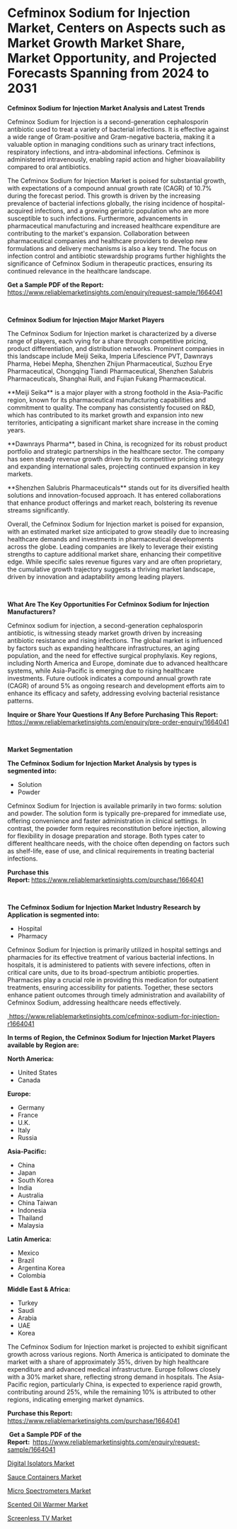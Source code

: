<p><h1>Cefminox Sodium for Injection Market, Centers on Aspects such as Market Growth Market Share, Market Opportunity, and Projected Forecasts Spanning from 2024 to 2031</h1></p><p><strong>Cefminox Sodium for Injection Market Analysis and Latest Trends</strong></p>
<p><p>Cefminox Sodium for Injection is a second-generation cephalosporin antibiotic used to treat a variety of bacterial infections. It is effective against a wide range of Gram-positive and Gram-negative bacteria, making it a valuable option in managing conditions such as urinary tract infections, respiratory infections, and intra-abdominal infections. Cefminox is administered intravenously, enabling rapid action and higher bioavailability compared to oral antibiotics.</p><p>The Cefminox Sodium for Injection Market is poised for substantial growth, with expectations of a compound annual growth rate (CAGR) of 10.7% during the forecast period. This growth is driven by the increasing prevalence of bacterial infections globally, the rising incidence of hospital-acquired infections, and a growing geriatric population who are more susceptible to such infections. Furthermore, advancements in pharmaceutical manufacturing and increased healthcare expenditure are contributing to the market's expansion. Collaboration between pharmaceutical companies and healthcare providers to develop new formulations and delivery mechanisms is also a key trend. The focus on infection control and antibiotic stewardship programs further highlights the significance of Cefminox Sodium in therapeutic practices, ensuring its continued relevance in the healthcare landscape.</p></p>
<p><strong>Get a Sample PDF of the Report:&nbsp;</strong> <a href="https://www.reliablemarketinsights.com/enquiry/request-sample/1664041?utm_campaign=1282&utm_medium=2&utm_source=Github&utm_content=ia&utm_term=28092024&utm_id=cefminox-sodium-for-injection">https://www.reliablemarketinsights.com/enquiry/request-sample/1664041</a></p>
<p>&nbsp;</p>
<p><strong>Cefminox Sodium for Injection Major Market Players</strong></p>
<p><p>The Cefminox Sodium for Injection market is characterized by a diverse range of players, each vying for a share through competitive pricing, product differentiation, and distribution networks. Prominent companies in this landscape include Meiji Seika, Imperia Lifescience PVT, Dawnrays Pharma, Hebei Mepha, Shenzhen Zhijun Pharmaceutical, Suzhou Erye Pharmaceutical, Chongqing Tiandi Pharmaceutical, Shenzhen Salubris Pharmaceuticals, Shanghai Ruili, and Fujian Fukang Pharmaceutical.</p><p>**Meiji Seika** is a major player with a strong foothold in the Asia-Pacific region, known for its pharmaceutical manufacturing capabilities and commitment to quality. The company has consistently focused on R&D, which has contributed to its market growth and expansion into new territories, anticipating a significant market share increase in the coming years.</p><p>**Dawnrays Pharma**, based in China, is recognized for its robust product portfolio and strategic partnerships in the healthcare sector. The company has seen steady revenue growth driven by its competitive pricing strategy and expanding international sales, projecting continued expansion in key markets.</p><p>**Shenzhen Salubris Pharmaceuticals** stands out for its diversified health solutions and innovation-focused approach. It has entered collaborations that enhance product offerings and market reach, bolstering its revenue streams significantly.</p><p>Overall, the Cefminox Sodium for Injection market is poised for expansion, with an estimated market size anticipated to grow steadily due to increasing healthcare demands and investments in pharmaceutical developments across the globe. Leading companies are likely to leverage their existing strengths to capture additional market share, enhancing their competitive edge. While specific sales revenue figures vary and are often proprietary, the cumulative growth trajectory suggests a thriving market landscape, driven by innovation and adaptability among leading players.</p></p>
<p>&nbsp;</p>
<p><strong>What Are The Key Opportunities For Cefminox Sodium for Injection Manufacturers?</strong></p>
<p><p>Cefminox sodium for injection, a second-generation cephalosporin antibiotic, is witnessing steady market growth driven by increasing antibiotic resistance and rising infections. The global market is influenced by factors such as expanding healthcare infrastructures, an aging population, and the need for effective surgical prophylaxis. Key regions, including North America and Europe, dominate due to advanced healthcare systems, while Asia-Pacific is emerging due to rising healthcare investments. Future outlook indicates a compound annual growth rate (CAGR) of around 5% as ongoing research and development efforts aim to enhance its efficacy and safety, addressing evolving bacterial resistance patterns.</p></p>
<p><strong>Inquire or Share Your Questions If Any Before Purchasing This Report:</strong> <a href="https://www.reliablemarketinsights.com/enquiry/pre-order-enquiry/1664041?utm_campaign=1282&utm_medium=2&utm_source=Github&utm_content=ia&utm_term=28092024&utm_id=cefminox-sodium-for-injection">https://www.reliablemarketinsights.com/enquiry/pre-order-enquiry/1664041</a></p>
<p>&nbsp;</p>
<p><strong>Market Segmentation</strong></p>
<p><strong>The Cefminox Sodium for Injection Market Analysis by types is segmented into:</strong></p>
<p><ul><li>Solution</li><li>Powder</li></ul></p>
<p><p>Cefminox Sodium for Injection is available primarily in two forms: solution and powder. The solution form is typically pre-prepared for immediate use, offering convenience and faster administration in clinical settings. In contrast, the powder form requires reconstitution before injection, allowing for flexibility in dosage preparation and storage. Both types cater to different healthcare needs, with the choice often depending on factors such as shelf-life, ease of use, and clinical requirements in treating bacterial infections.</p></p>
<p><strong>Purchase this Report:&nbsp;</strong><a href="https://www.reliablemarketinsights.com/purchase/1664041?utm_campaign=1282&utm_medium=2&utm_source=Github&utm_content=ia&utm_term=28092024&utm_id=cefminox-sodium-for-injection">https://www.reliablemarketinsights.com/purchase/1664041</a></p>
<p>&nbsp;</p>
<p><strong>The Cefminox Sodium for Injection Market Industry Research by Application is segmented into:</strong></p>
<p><ul><li>Hospital</li><li>Pharmacy</li></ul></p>
<p><p>Cefminox Sodium for Injection is primarily utilized in hospital settings and pharmacies for its effective treatment of various bacterial infections. In hospitals, it is administered to patients with severe infections, often in critical care units, due to its broad-spectrum antibiotic properties. Pharmacies play a crucial role in providing this medication for outpatient treatments, ensuring accessibility for patients. Together, these sectors enhance patient outcomes through timely administration and availability of Cefminox Sodium, addressing healthcare needs effectively.</p></p>
<p><a href="https://www.reliablemarketinsights.com/cefminox-sodium-for-injection-r1664041?utm_campaign=1282&utm_medium=2&utm_source=Github&utm_content=ia&utm_term=28092024&utm_id=cefminox-sodium-for-injection">&nbsp;https://www.reliablemarketinsights.com/cefminox-sodium-for-injection-r1664041</a></p>
<p><strong>In terms of Region, the Cefminox Sodium for Injection Market Players available by Region are:</strong></p>
<p>
    <p> <strong> North America: </strong>
        <ul>
            <li>United States</li>
            <li>Canada</li>
        </ul>
        </p> 
    <p> <strong> Europe: </strong>
        <ul>
            <li>Germany</li>
            <li>France</li>
            <li>U.K.</li>
            <li>Italy</li>
            <li>Russia</li>
        </ul>
        </p> 
    <p> <strong> Asia-Pacific: </strong>
        <ul>
            <li>China</li>
            <li>Japan</li>
            <li>South Korea</li>
            <li>India</li>
            <li>Australia</li>
            <li>China Taiwan</li>
            <li>Indonesia</li>
            <li>Thailand</li>
            <li>Malaysia</li>
        </ul>
        </p> 
    <p> <strong> Latin America: </strong>
        <ul>
            <li>Mexico</li>
            <li>Brazil</li>
            <li>Argentina Korea</li>
            <li>Colombia</li>
        </ul>
        </p> 
    <p> <strong> Middle East & Africa: </strong>
        <ul>
            <li>Turkey</li>
            <li>Saudi</li>
            <li>Arabia</li>
            <li>UAE</li>
            <li>Korea</li>
        </ul>
    </p>
    </p>
<p><p>The Cefminox Sodium for Injection market is projected to exhibit significant growth across various regions. North America is anticipated to dominate the market with a share of approximately 35%, driven by high healthcare expenditure and advanced medical infrastructure. Europe follows closely with a 30% market share, reflecting strong demand in hospitals. The Asia-Pacific region, particularly China, is expected to experience rapid growth, contributing around 25%, while the remaining 10% is attributed to other regions, indicating emerging market dynamics.</p></p>
<p><strong>Purchase this Report: </strong><a href="https://www.reliablemarketinsights.com/purchase/1664041?utm_campaign=1282&utm_medium=2&utm_source=Github&utm_content=ia&utm_term=28092024&utm_id=cefminox-sodium-for-injection">https://www.reliablemarketinsights.com/purchase/1664041</a></p>
<p>&nbsp;<strong>Get a Sample PDF of the Report:&nbsp;&nbsp;</strong><a href="https://www.reliablemarketinsights.com/enquiry/request-sample/1664041?utm_campaign=1282&utm_medium=2&utm_source=Github&utm_content=ia&utm_term=28092024&utm_id=cefminox-sodium-for-injection">https://www.reliablemarketinsights.com/enquiry/request-sample/1664041</a></p>
<p><strong></strong></p>
<p><p><a href="https://issuu.com/reportprime-2/docs/digital-isolators-market-size-2030._c84039097b2454?utm_campaign=1282&utm_medium=2&utm_source=Github&utm_content=ia&utm_term=28092024&utm_id=cefminox-sodium-for-injection">Digital Isolators Market</a></p><p><a href="https://www.linkedin.com/pulse/sauce-containers-market-size-growth-trends-statistics-vpqff?utm_campaign=1282&utm_medium=2&utm_source=Github&utm_content=ia&utm_term=28092024&utm_id=cefminox-sodium-for-injection">Sauce Containers Market</a></p><p><a href="https://issuu.com/reportprime-2/docs/micro-spectrometers-market-size-203_ecfbdbd1c1f1c3?utm_campaign=1282&utm_medium=2&utm_source=Github&utm_content=ia&utm_term=28092024&utm_id=cefminox-sodium-for-injection">Micro Spectrometers Market</a></p><p><a href="https://www.linkedin.com/pulse/what-emerging-market-trends-scented-oil-warmer-detailed-f1vgf?utm_campaign=1282&utm_medium=2&utm_source=Github&utm_content=ia&utm_term=28092024&utm_id=cefminox-sodium-for-injection">Scented Oil Warmer Market</a></p><p><a href="https://www.linkedin.com/pulse/global-screenless-tv-market-size-expected-experience-cagr-138-aqzpf?utm_campaign=1282&utm_medium=2&utm_source=Github&utm_content=ia&utm_term=28092024&utm_id=cefminox-sodium-for-injection">Screenless TV Market</a></p></p>